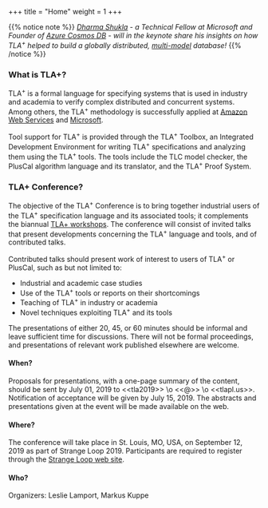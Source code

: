 +++
title = "Home"
weight = 1
+++

{{% notice note %}}
*[Dharma Shukla](https://twitter.com/dharmashukla) - a Technical Fellow at Microsoft and Founder of [Azure Cosmos DB](https://azure.microsoft.com/en-us/services/cosmos-db) - will in the keynote share his insights on how TLA<sup>+</sup> helped to build a globally distributed, [multi-model](https://github.com/Azure/azure-cosmos-tla) database!*
{{% /notice %}}

### What is TLA+?
<!-- Point at industrial success stories of TLA+ (Amazon/Microsoft/...) -->
TLA<sup>+</sup> is a formal language for specifying systems that is used in industry and academia to verify complex distributed and concurrent systems. Among others, the TLA<sup>+</sup> methodology is successfully applied at [Amazon Web Services](http://lamport.azurewebsites.net/tla/amazon-excerpt.html) and [Microsoft](https://azure.microsoft.com/en-us/blog/azure-cosmos-db-pushing-the-frontier-of-globally-distributed-databases/).

Tool support for TLA<sup>+</sup> is provided through the TLA<sup>+</sup> Toolbox, an Integrated Development Environment for writing TLA<sup>+</sup> specifications and analyzing them using the TLA<sup>+</sup> tools. The tools include the TLC model checker, the PlusCal algorithm language and its translator, and the TLA<sup>+</sup> Proof System.

### TLA+ Conference?

The objective of the TLA<sup>+</sup> Conference is to bring together industrial users of the TLA<sup>+</sup> specification language and its associated tools; it complements the biannual [TLA+ workshops](http://tla2018.loria.fr/). The conference will consist of invited talks that present developments concerning the TLA<sup>+</sup> language and tools, and of contributed talks.

Contributed talks should present work of interest to users of TLA<sup>+</sup> or PlusCal, such as but not limited to:

* Industrial and academic case studies
* Use of the TLA<sup>+</sup> tools or reports on their shortcomings
* Teaching of TLA<sup>+</sup> in industry or academia
* Novel techniques exploiting TLA<sup>+</sup> and its tools

The presentations of either 20, 45, or 60 minutes should be informal and leave sufficient time for discussions. There will not be formal proceedings, and presentations of relevant work published elsewhere are welcome.

#### When?

Proposals for presentations, with a one-page summary of the content, should be sent by July 01, 2019 to \<\<tla2019>> \o \<\<@>> \o \<\<tlapl.us>>. Notification of acceptance will be given by July 15, 2019. The abstracts and presentations given at the event will be made available on the web.

#### Where?

The conference will take place in St. Louis, MO, USA, on September 12, 2019 as part of Strange Loop 2019. Participants are required to register through the [Strange Loop web site](https://thestrangeloop.com/register.html).

#### Who?
Organizers: Leslie Lamport, Markus Kuppe

